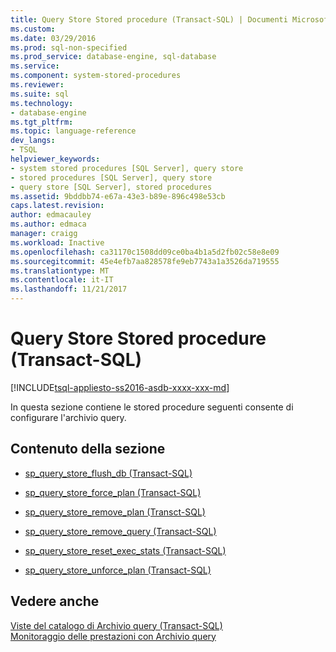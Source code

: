```yaml
---
title: Query Store Stored procedure (Transact-SQL) | Documenti Microsoft
ms.custom: 
ms.date: 03/29/2016
ms.prod: sql-non-specified
ms.prod_service: database-engine, sql-database
ms.service: 
ms.component: system-stored-procedures
ms.reviewer: 
ms.suite: sql
ms.technology:
- database-engine
ms.tgt_pltfrm: 
ms.topic: language-reference
dev_langs:
- TSQL
helpviewer_keywords:
- system stored procedures [SQL Server], query store
- stored procedures [SQL Server], query store
- query store [SQL Server], stored procedures
ms.assetid: 9bddbb74-e67a-43e3-b89e-896c498e53cb
caps.latest.revision: 
author: edmacauley
ms.author: edmaca
manager: craigg
ms.workload: Inactive
ms.openlocfilehash: ca31170c1508dd09ce0ba4b1a5d2fb02c58e8e09
ms.sourcegitcommit: 45e4efb7aa828578fe9eb7743a1a3526da719555
ms.translationtype: MT
ms.contentlocale: it-IT
ms.lasthandoff: 11/21/2017
---
```

# <a name="query-store-stored-procedures-transact-sql"></a>Query Store Stored procedure (Transact-SQL)
[!INCLUDE[tsql-appliesto-ss2016-asdb-xxxx-xxx-md](../../includes/tsql-appliesto-ss2016-asdb-xxxx-xxx-md.md)]

  In questa sezione contiene le stored procedure seguenti consente di configurare l'archivio query.  
  
## <a name="in-this-section"></a>Contenuto della sezione  
  
-   [sp_query_store_flush_db &#40;Transact-SQL&#41;](../../relational-databases/system-stored-procedures/sp-query-store-flush-db-transact-sql.md)  
  
-   [sp_query_store_force_plan &#40;Transact-SQL&#41;](../../relational-databases/system-stored-procedures/sp-query-store-force-plan-transact-sql.md)  
  
-   [sp_query_store_remove_plan &#40;Transct-SQL&#41;](../../relational-databases/system-stored-procedures/sp-query-store-remove-plan-transct-sql.md)  
  
-   [sp_query_store_remove_query &#40;Transact-SQL&#41;](../../relational-databases/system-stored-procedures/sp-query-store-remove-query-transact-sql.md)  
  
-   [sp_query_store_reset_exec_stats &#40;Transact-SQL&#41;](../../relational-databases/system-stored-procedures/sp-query-store-reset-exec-stats-transact-sql.md)  
  
-   [sp_query_store_unforce_plan &#40;Transact-SQL&#41;](../../relational-databases/system-stored-procedures/sp-query-store-unforce-plan-transact-sql.md)  
  
## <a name="see-also"></a>Vedere anche  
 [Viste del catalogo di Archivio query &#40;Transact-SQL&#41;](../../relational-databases/system-catalog-views/query-store-catalog-views-transact-sql.md)   
 [Monitoraggio delle prestazioni con Archivio query](../../relational-databases/performance/monitoring-performance-by-using-the-query-store.md)  
  
  
